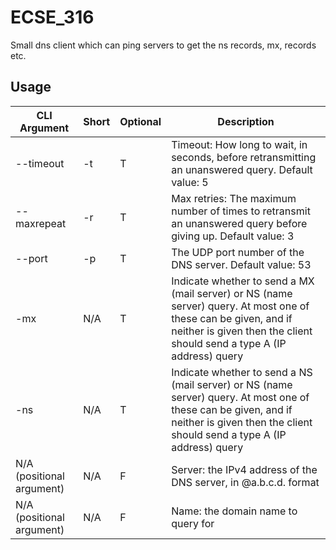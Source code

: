 # ECSE_316
Small dns client which can ping servers to get the ns records, mx, records etc. 

## Usage

CLI Argument | Short |Optional | Description |
--- | --- | --- | --- | 
--timeout | -t | T | Timeout: How long to wait, in seconds, before retransmitting an unanswered query. Default value: 5 |
--maxrepeat | -r | T | Max retries: The maximum number of times to retransmit an unanswered query before giving up. Default value: 3 |
--port | -p | T | The UDP port number of the DNS server. Default value: 53 |
-mx | N/A | T | Indicate whether to send a MX (mail server) or NS (name server) query. At most one of these can be given, and if neither is given then the client should send a type A (IP address) query |
-ns | N/A | T | Indicate whether to send a NS (mail server) or NS (name server) query. At most one of these can be given, and if neither is given then the client should send a type A (IP address) query |
N/A (positional argument)| N/A | F | Server: the IPv4 address of the DNS server, in @a.b.c.d. format |
N/A (positional argument)| N/A | F | Name: the domain name to query for |
